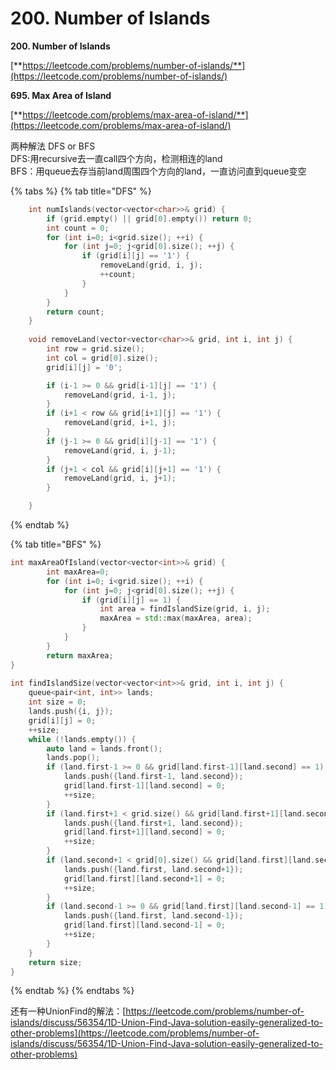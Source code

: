 # 200. Number of Islands

**200. Number of Islands**

[**https://leetcode.com/problems/number-of-islands/**](https://leetcode.com/problems/number-of-islands/)

**695. Max Area of Island**

[**https://leetcode.com/problems/max-area-of-island/**](https://leetcode.com/problems/max-area-of-island/)

两种解法 DFS or BFS  
DFS:用recursive去一直call四个方向，检测相连的land  
BFS：用queue去存当前land周围四个方向的land，一直访问直到queue变空

{% tabs %}
{% tab title="DFS" %}
```cpp
    int numIslands(vector<vector<char>>& grid) {
        if (grid.empty() || grid[0].empty()) return 0;
        int count = 0;
        for (int i=0; i<grid.size(); ++i) {
            for (int j=0; j<grid[0].size(); ++j) {
                if (grid[i][j] == '1') {
                    removeLand(grid, i, j);
                    ++count;
                }
            }
        }
        return count;
    }
    
    void removeLand(vector<vector<char>>& grid, int i, int j) {
        int row = grid.size();
        int col = grid[0].size();
        grid[i][j] = '0';

        if (i-1 >= 0 && grid[i-1][j] == '1') {
            removeLand(grid, i-1, j);
        }
        if (i+1 < row && grid[i+1][j] == '1') {
            removeLand(grid, i+1, j);
        }
        if (j-1 >= 0 && grid[i][j-1] == '1') {
            removeLand(grid, i, j-1);
        }
        if (j+1 < col && grid[i][j+1] == '1') {
            removeLand(grid, i, j+1);
        }

    }
```
{% endtab %}

{% tab title="BFS" %}
```cpp
int maxAreaOfIsland(vector<vector<int>>& grid) {
        int maxArea=0;
        for (int i=0; i<grid.size(); ++i) {
            for (int j=0; j<grid[0].size(); ++j) {
                if (grid[i][j] == 1) {
                    int area = findIslandSize(grid, i, j);
                    maxArea = std::max(maxArea, area);
                }
            }
        }
        return maxArea;
}
    
int findIslandSize(vector<vector<int>>& grid, int i, int j) {
    queue<pair<int, int>> lands;
    int size = 0;
    lands.push({i, j});
    grid[i][j] = 0;
    ++size;
    while (!lands.empty()) {
        auto land = lands.front();
        lands.pop();
        if (land.first-1 >= 0 && grid[land.first-1][land.second] == 1) {
            lands.push({land.first-1, land.second});
            grid[land.first-1][land.second] = 0;
            ++size;
        }
        if (land.first+1 < grid.size() && grid[land.first+1][land.second] == 1) {
            lands.push({land.first+1, land.second});
            grid[land.first+1][land.second] = 0;
            ++size;
        }
        if (land.second+1 < grid[0].size() && grid[land.first][land.second+1] == 1) {
            lands.push({land.first, land.second+1});
            grid[land.first][land.second+1] = 0;
            ++size;
        }
        if (land.second-1 >= 0 && grid[land.first][land.second-1] == 1) {
            lands.push({land.first, land.second-1});
            grid[land.first][land.second-1] = 0;
            ++size;
        }
    }
    return size;
}
```
{% endtab %}
{% endtabs %}

还有一种UnionFind的解法：[https://leetcode.com/problems/number-of-islands/discuss/56354/1D-Union-Find-Java-solution-easily-generalized-to-other-problems](https://leetcode.com/problems/number-of-islands/discuss/56354/1D-Union-Find-Java-solution-easily-generalized-to-other-problems)

